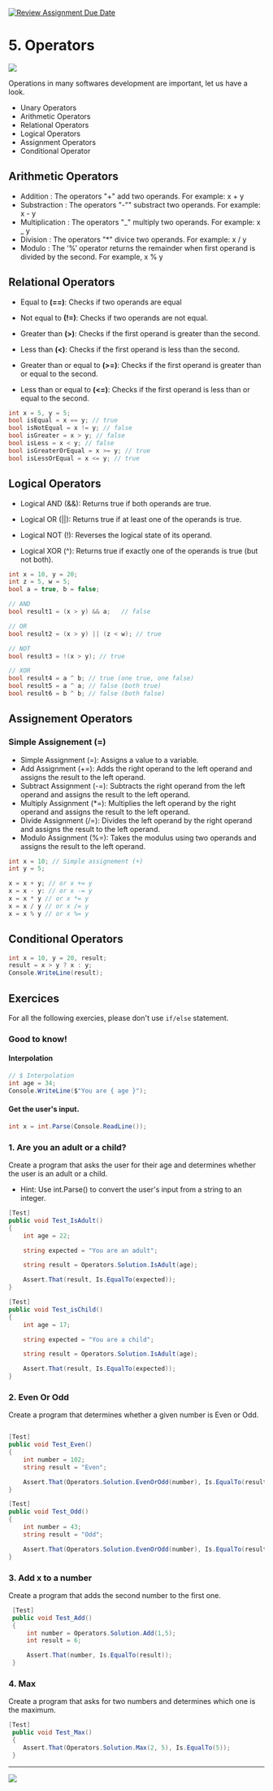 [![Review Assignment Due Date](https://classroom.github.com/assets/deadline-readme-button-22041afd0340ce965d47ae6ef1cefeee28c7c493a6346c4f15d667ab976d596c.svg)](https://classroom.github.com/a/7TboV4Cz)
# 5. Operators

![](assets/operators.png)

Operations in many softwares development are important, let us have a look.

- Unary Operators
- Arithmetic Operators
- Relational Operators
- Logical Operators
- Assignment Operators
- Conditional Operator

## Arithmetic Operators

- Addition : The operators "+" add two operands. For example: x + y
- Substraction : The operators "-"" substract two operands. For example: x - y
- Multiplication : The operators "_" multiply two operands. For example: x _ y
- Division : The operators "\*" divice two operands. For example: x / y
- Modulo : The ‘%’ operator returns the remainder when first operand is divided by the second. For example, x % y

## Relational Operators

- Equal to **(==)**: Checks if two operands are equal

- Not equal to **(!=)**: Checks if two operands are not equal.

- Greater than **(>)**: Checks if the first operand is greater than the second.

- Less than **(<)**: Checks if the first operand is less than the second.

- Greater than or equal to **(>=)**: Checks if the first operand is greater than or equal to the second.

- Less than or equal to **(<=)**: Checks if the first operand is less than or equal to the second.

```csharp
int x = 5, y = 5;
bool isEqual = x == y; // true
bool isNotEqual = x != y; // false
bool isGreater = x > y; // false
bool isLess = x < y; // false
bool isGreaterOrEqual = x >= y; // true
bool isLessOrEqual = x <= y; // true
```

## Logical Operators

- Logical AND (&&): Returns true if both operands are true.

- Logical OR (||): Returns true if at least one of the operands is true.

- Logical NOT (!): Reverses the logical state of its operand.

- Logical XOR (^): Returns true if exactly one of the operands is true (but not both).

```csharp
int x = 10, y = 20;
int z = 5, w = 5;
bool a = true, b = false;

// AND
bool result1 = (x > y) && a;   // false

// OR
bool result2 = (x > y) || (z < w); // true

// NOT
bool result3 = !(x > y); // true

// XOR
bool result4 = a ^ b; // true (one true, one false)
bool result5 = a ^ a; // false (both true)
bool result6 = b ^ b; // false (both false)
```

## Assignement Operators

### Simple Assignement (=)

- Simple Assignment (=): Assigns a value to a variable.
- Add Assignment (+=): Adds the right operand to the left operand and assigns the result to the left operand.
- Subtract Assignment (-=): Subtracts the right operand from the left operand and assigns the result to the left operand.
- Multiply Assignment (\*=): Multiplies the left operand by the right operand and assigns the result to the left operand.
- Divide Assignment (/=): Divides the left operand by the right operand and assigns the result to the left operand.
- Modulo Assignment (%=): Takes the modulus using two operands and assigns the result to the left operand.

```csharp
int x = 10; // Simple assignement (+)
int y = 5;

x = x + y; // or x += y
x = x - y: // or x -= y
x = x * y // or x *= y
x = x / y // or x /= y
x = x % y // or x %= y
```

## Conditional Operators

```csharp
int x = 10, y = 20, result;
result = x > y ? x : y;
Console.WriteLine(result);
```

## Exercices

For all the following exercies, please don't use `if/else` statement.

### Good to know!

#### Interpolation

```csharp
// $ Interpolation
int age = 34;
Console.WriteLine($"You are { age }");
```

#### Get the user's input.

```csharp
int x = int.Parse(Console.ReadLine());
```

### 1. Are you an adult or a child?

Create a program that asks the user for their age and determines whether the user is an adult or a child.

- Hint: Use int.Parse() to convert the user's input from a string to an integer.

```csharp
[Test]
public void Test_IsAdult()
{
    int age = 22;

    string expected = "You are an adult";

    string result = Operators.Solution.IsAdult(age);

    Assert.That(result, Is.EqualTo(expected));
}

[Test]
public void Test_isChild()
{
    int age = 17;

    string expected = "You are a child";

    string result = Operators.Solution.IsAdult(age);

    Assert.That(result, Is.EqualTo(expected));
}
```

### 2. Even Or Odd

Create a program that determines whether a given number is Even or Odd.

```csharp

[Test]
public void Test_Even()
{
    int number = 102;
    string result = "Even";

    Assert.That(Operators.Solution.EvenOrOdd(number), Is.EqualTo(result));
}

[Test]
public void Test_Odd()
{
    int number = 43;
    string result = "Odd";

    Assert.That(Operators.Solution.EvenOrOdd(number), Is.EqualTo(result));
}
```

### 3. Add x to a number

Create a program that adds the second number to the first one.

```csharp
 [Test]
 public void Test_Add()
 {
     int number = Operators.Solution.Add(1,5);
     int result = 6;

     Assert.That(number, Is.EqualTo(result));
 }
```

### 4. Max

Create a program that asks for two numbers and determines which one is the maximum.

```csharp
[Test]
 public void Test_Max()
 {
    Assert.That(Operators.Solution.Max(2, 5), Is.EqualTo(5));
 }
```

--- 

![](https://res.cloudinary.com/practicaldev/image/fetch/s--o3gw5hnt--/c_limit%2Cf_auto%2Cfl_progressive%2Cq_66%2Cw_800/https://media2.giphy.com/media/l2Je4zlfxF6z0IWZi/giphy.gif%3Fcid%3Decf05e47s4y1w2cljqpgb4z4x8xef2mqep0g9tiw761im2cf%26rid%3Dgiphy.gif%26ct%3Dg)
